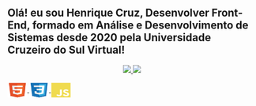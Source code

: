 ## Olá! eu sou Henrique Cruz, Desenvolver Front-End, formado em Análise e Desenvolvimento de Sistemas desde 2020 pela Universidade Cruzeiro do Sul Virtual!
<div align="center">
  <a href="https://github.com/rafaballerini">
  <img height="180em" src="https://github-readme-stats.vercel.app/api?username=HenriqueCruz1986&show_icons=true&theme=dracula&include_all_commits=true&count_private=true"/>
  <img height="180em" src="https://github-readme-stats.vercel.app/api/top-langs/?username=HenriqueCruz1986&layout=compact&langs_count=7&theme=dracula"/>
</div align="center">
  <div style="display: inline_block"><br>
  <img align="center" alt="HenriqueCruz-HTML" height="30" width="40" src="https://raw.githubusercontent.com/devicons/devicon/master/icons/html5/html5-original.svg">
  <img align="center" alt="HenriqueCruz-CSS" height="30" width="40" src="https://raw.githubusercontent.com/devicons/devicon/master/icons/css3/css3-original.svg">
  <img align="center" alt="HenriqueCruz-Js" height="30" width="40" src="https://raw.githubusercontent.com/devicons/devicon/master/icons/javascript/javascript-plain.svg">
</div>
